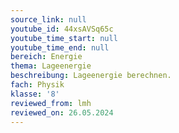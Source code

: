 ```yaml
---
source_link: null
youtube_id: 44xsAVSq65c
youtube_time_start: null
youtube_time_end: null
bereich: Energie
thema: Lageenergie
beschreibung: Lageenergie berechnen.
fach: Physik
klasse: '8'
reviewed_from: lmh
reviewed_on: 26.05.2024
---
```

